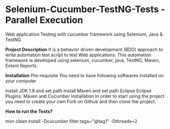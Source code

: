 # Selenium-Cucumber-TestNG-Tests - Parallel Execution
Web application Testing with cucumber framework using Selenium, Java & TestNG

**Project Description**
It is a behavior driven development (BDD) approach to write automation test script to test Web applications. 
This automation framework is developed using selenium, cucumber, java, TestNG, Maven, Extent Reports.

**Installation**
Pre-requisite You need to have following softwares installed on your computer

Install JDK 1.8 and set path
Install Maven and set path
Eclipse
Eclipse Plugins: Maven and Cucumber
Installation In order to start using the project you need to create your own Fork on Github and then clone the project.

**How to run the Tests?**

mvn clean install -Dcucumber.filter.tags="@tag1" -Dthreads=2